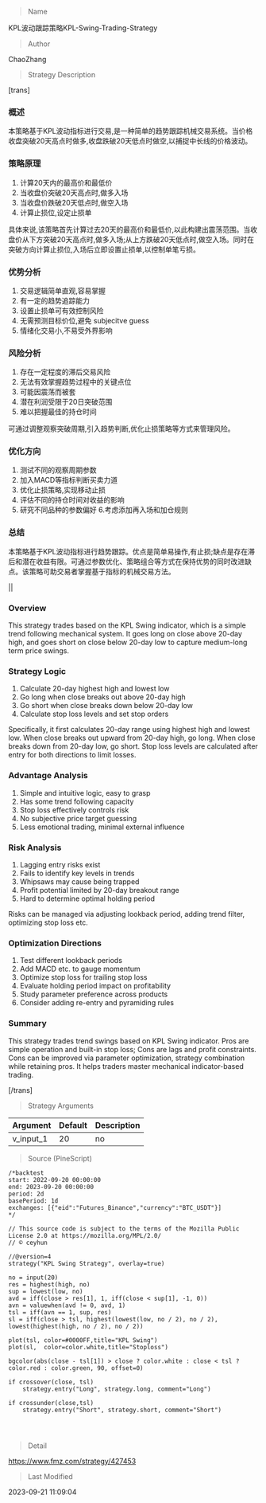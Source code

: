 
> Name

KPL波动跟踪策略KPL-Swing-Trading-Strategy

> Author

ChaoZhang

> Strategy Description

[trans]

### 概述

本策略基于KPL波动指标进行交易,是一种简单的趋势跟踪机械交易系统。当价格收盘突破20天高点时做多,收盘跌破20天低点时做空,以捕捉中长线的价格波动。

### 策略原理

1. 计算20天内的最高价和最低价
2. 当收盘价突破20天高点时,做多入场
3. 当收盘价跌破20天低点时,做空入场
4. 计算止损位,设定止损单

具体来说,该策略首先计算过去20天的最高价和最低价,以此构建出震荡范围。当收盘价从下方突破20天高点时,做多入场;从上方跌破20天低点时,做空入场。同时在突破方向计算止损位,入场后立即设置止损单,以控制单笔亏损。

### 优势分析

1. 交易逻辑简单直观,容易掌握
2. 有一定的趋势追踪能力
3. 设置止损单可有效控制风险
4. 无需预测目标价位,避免 subjecitve guess
5. 情绪化交易小,不易受外界影响

### 风险分析

1. 存在一定程度的滞后交易风险
2. 无法有效掌握趋势过程中的关键点位
3. 可能因震荡而被套
4. 潜在利润受限于20日突破范围
5. 难以把握最佳的持仓时间

可通过调整观察突破周期,引入趋势判断,优化止损策略等方式来管理风险。

### 优化方向

1. 测试不同的观察周期参数
2. 加入MACD等指标判断买卖力道
3. 优化止损策略,实现移动止损
4. 评估不同的持仓时间对收益的影响
5. 研究不同品种的参数偏好
6.考虑添加再入场和加仓规则

### 总结 

本策略基于KPL波动指标进行趋势跟踪。优点是简单易操作,有止损;缺点是存在滞后和潜在收益有限。可通过参数优化、策略组合等方式在保持优势的同时改进缺点。该策略可助交易者掌握基于指标的机械交易方法。

|| 

### Overview

This strategy trades based on the KPL Swing indicator, which is a simple trend following mechanical system. It goes long on close above 20-day high, and goes short on close below 20-day low to capture medium-long term price swings.

### Strategy Logic

1. Calculate 20-day highest high and lowest low
2. Go long when close breaks out above 20-day high 
3. Go short when close breaks down below 20-day low
4. Calculate stop loss levels and set stop orders

Specifically, it first calculates 20-day range using highest high and lowest low. When close breaks out upward from 20-day high, go long. When close breaks down from 20-day low, go short. Stop loss levels are calculated after entry for both directions to limit losses.

### Advantage Analysis

1. Simple and intuitive logic, easy to grasp
2. Has some trend following capacity 
3. Stop loss effectively controls risk
4. No subjective price target guessing
5. Less emotional trading, minimal external influence

### Risk Analysis

1. Lagging entry risks exist
2. Fails to identify key levels in trends
3. Whipsaws may cause being trapped
4. Profit potential limited by 20-day breakout range
5. Hard to determine optimal holding period

Risks can be managed via adjusting lookback period, adding trend filter, optimizing stop loss etc.

### Optimization Directions

1. Test different lookback periods
2. Add MACD etc. to gauge momentum  
3. Optimize stop loss for trailing stop loss
4. Evaluate holding period impact on profitability
5. Study parameter preference across products
6. Consider adding re-entry and pyramiding rules

### Summary

This strategy trades trend swings based on KPL Swing indicator. Pros are simple operation and built-in stop loss; Cons are lags and profit constraints. Cons can be improved via parameter optimization, strategy combination while retaining pros. It helps traders master mechanical indicator-based trading.

[/trans]

> Strategy Arguments



|Argument|Default|Description|
|----|----|----|
|v_input_1|20|no|


> Source (PineScript)

``` pinescript
/*backtest
start: 2022-09-20 00:00:00
end: 2023-09-20 00:00:00
period: 2d
basePeriod: 1d
exchanges: [{"eid":"Futures_Binance","currency":"BTC_USDT"}]
*/

// This source code is subject to the terms of the Mozilla Public License 2.0 at https://mozilla.org/MPL/2.0/
// © ceyhun

//@version=4
strategy("KPL Swing Strategy", overlay=true)

no = input(20)
res = highest(high, no)
sup = lowest(low, no)
avd = iff(close > res[1], 1, iff(close < sup[1], -1, 0))
avn = valuewhen(avd != 0, avd, 1)
tsl = iff(avn == 1, sup, res)
sl = iff(close > tsl, highest(lowest(low, no / 2), no / 2), lowest(highest(high, no / 2), no / 2))

plot(tsl, color=#0000FF,title="KPL Swing")
plot(sl,  color=color.white,title="Stoploss")

bgcolor(abs(close - tsl[1]) > close ? color.white : close < tsl ? color.red : color.green, 90, offset=0)

if crossover(close, tsl)
    strategy.entry("Long", strategy.long, comment="Long")

if crossunder(close,tsl)
    strategy.entry("Short", strategy.short, comment="Short")
    
    
    

```

> Detail

https://www.fmz.com/strategy/427453

> Last Modified

2023-09-21 11:09:04
